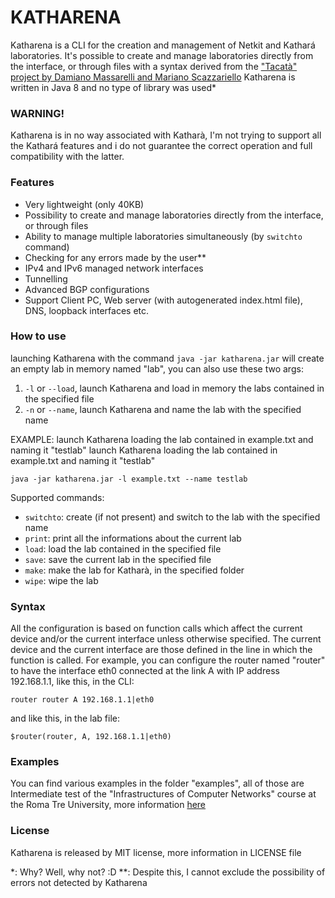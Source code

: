 # KATHARENA
Katharena is a CLI for the creation and management of Netkit and Kathará laboratories.
It's possible to create and manage laboratories directly from the interface, or through files with a syntax derived from the ["Tacatà" project by Damiano Massarelli and Mariano Scazzariello](https://github.com/damiano-massarelli/Tacata)
Katharena is written in Java 8 and no type of library was used*

### WARNING!
Katharena is in no way associated with Katharà, I'm not trying to support all the Kathará features and i do not guarantee the correct operation and full compatibility with the latter.

### Features
- Very lightweight (only 40KB)
- Possibility to create and manage laboratories directly from the interface, or through files
- Ability to manage multiple laboratories simultaneously (by `switchto` command)
- Checking for any errors made by the user**
- IPv4 and IPv6 managed network interfaces 
- Tunnelling
- Advanced BGP configurations
- Support Client PC, Web server (with autogenerated index.html file), DNS, loopback interfaces etc.

### How to use
launching Katharena with the command `java -jar katharena.jar` will create an empty lab in memory named "lab", you can also use these two args:
1. `-l` or `--load`, launch Katharena and load in memory the labs contained in the specified file
2. `-n` or `--name`, launch Katharena and name the lab with the specified name

EXAMPLE: launch Katharena loading the lab contained in example.txt and naming it "testlab" launch Katharena loading the lab contained in example.txt and naming it "testlab"
```
java -jar katharena.jar -l example.txt --name testlab
```
Supported commands:
- `switchto`: create (if not present) and switch to the lab with the specified name
- `print`: print all the informations about the current lab
- `load`: load the lab contained in the specified file
- `save`: save the current lab in the specified file
- `make`: make the lab for Katharà, in the specified folder
- `wipe`: wipe the lab

### Syntax
All the configuration is based on function calls which affect the current device and/or the current interface unless otherwise specified. The current device and the current interface are those defined in the line in which the function is called.
For example, you can configure the router named "router" to have the interface eth0 connected at the link A with IP address 192.168.1.1, like this, in the CLI:
```
router router A 192.168.1.1|eth0
```
and like this, in the lab file:
```
$router(router, A, 192.168.1.1|eth0)
```


### Examples
You can find various examples in the folder "examples", all of those are Intermediate test of the "Infrastructures of Computer Networks" course at the Roma Tre University, more information [here](https://www.netkit.org/exams.html)

### License
Katharena is released by MIT license, more information in LICENSE file



*: Why? Well, why not? :D
**: Despite this, I cannot exclude the possibility of errors not detected by Katharena